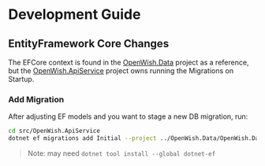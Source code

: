 # Development Guide

## EntityFramework Core Changes

The EFCore context is found in the [OpenWish.Data](./src/OpenWish.Data) project as a reference, but the [OpenWish.ApiService](./src/OpenWish.ApiService) project owns running the Migrations on Startup. 

### Add Migration

After adjusting EF models and you want to stage a new DB migration, run:

```bash
cd src/OpenWish.ApiService
dotnet ef migrations add Initial --project ../OpenWish.Data/OpenWish.Data.csproj
```

> Note: may need `dotnet tool install --global dotnet-ef`
